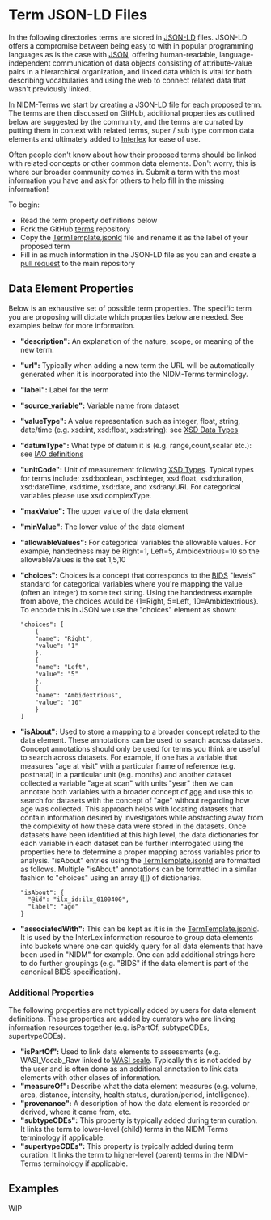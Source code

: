 # Term JSON-LD Files

In the following directories terms are stored in [JSON-LD](https://json-ld.org/spec/latest/json-ld/) files.  JSON-LD offers a compromise between being easy to with in popular programming languages as is the case with [JSON](https://www.w3schools.com/whatis/whatis_json.asp), offering human-readable, language-independent communication of data objects consisting of attribute-value pairs in a hierarchical organization, and linked data which is vital for both describing vocabularies and using the web to connect related data that wasn't previously linked.

In NIDM-Terms we start by creating a JSON-LD file for each proposed term.  The terms are then discussed on GitHub, additional properties as outlined below are suggested by the community, and the terms are currated by putting them in context with related terms, super / sub type common data elements and ultimately added to [Interlex](https://scicrunch.org/nidm-terms) for ease of use.

Often people don't know about how their proposed terms should be linked with related concepts or other common data elements.  Don't worry, this is where our broader community comes in.  Submit a term with the most information you have and ask for others to help fill in the missing information!

To begin:

* Read the term property definitions below
* Fork the GitHub [terms](https://github.com/NIDM-Terms/terms) repository
* Copy the [TermTemplate.jsonld](https://github.com/NIDM-Terms/terms/blob/master/terms/TermTemplate.jsonld) file and rename it as the label of your proposed term
* Fill in as much information in the JSON-LD file as you can and create a [pull request](https://help.github.com/en/github/collaborating-with-issues-and-pull-requests/creating-a-pull-request) to the main repository


## Data Element Properties

Below is an exhaustive set of possible term properties.  The specific term you are proposing will dictate which properties below are needed.  See examples below for more information.

  * **"description":** An explanation of the nature, scope, or meaning of the new term.
  * **"url":** Typically when adding a new term the URL will be automatically generated when it is incorporated into the NIDM-Terms terminology. 
  * **"label":** Label for the term
  * **"source_variable":** Variable name from dataset
  * **"valueType":** A value representation such as integer, float, string, date/time (e.g. xsd:int, xsd:float, xsd:string): see [XSD Data Types](https://www.w3schools.com/xml/schema_simple.asp)
  * **"datumType":** What type of datum it is (e.g. range,count,scalar etc.): see [IAO definitions](http://www.ontobee.org/ontology/STATO?iri=http://purl.obolibrary.org/obo/IAO_0000109) 
  * **"unitCode":** Unit of measurement following [XSD Types](https://www.w3.org/TR/xmlschema11-2/#built-in-primitive-datatypes).  Typical types for terms include: xsd:boolean, xsd:integer, xsd:float, xsd:duration, xsd:dateTime, xsd:time, xsd:date, and xsd:anyURI.  For categorical variables please use xsd:complexType.   
  * **"maxValue":** The upper value of the data element
  * **"minValue":** The lower value of the data element
  * **"allowableValues":** For categorical variables the allowable values.  For example, handedness may be Right=1, Left=5, Ambidextrious=10 so the allowableValues is the set 1,5,10
  * **"choices":** Choices is a concept that corresponds to the [BIDS](https://bids.neuroimaging.io/) "levels" standard for categorical variables where you're mapping the value (often an integer) to some text string.  Using the handedness example from above, the choices would be {1=Right, 5=Left, 10=Ambidextrious}.  To encode this in JSON we use the "choices" element as shown:
  	```
	"choices": [
		{
		"name": "Right",
		"value": "1"
		},
		{
		"name": "Left",
		"value": "5"
		},
		{
		"name": "Ambidextrious",
		"value": "10"
		}
	]
	```
  
  * **"isAbout":** Used to store a mapping to a broader concept related to the data element. These annotations can be used to search across datasets. Concept annotations should only be used for terms you think are useful to search across datasets.  For example, if one has a variable that measures "age at visit" with a particular frame of reference (e.g. postnatal) in a particular unit (e.g. months) and another dataset collected a variable "age at scan" with units "year" then we can annotate both variables with a broader concept of [age](http://uri.interlex.org/base/ilx_0100400) and use this to search for datasets with the concept of "age" without regarding how age was collected.  This approach helps with locating datasets that contain information desired by investigators while abstracting away from the complexity of how these data were stored in the datasets. Once datasets have been identified at this high level, the data dictionaries for each variable in each dataset can be further interrogated using the properties here to determine a proper mapping across variables prior to analysis.  "isAbout" entries using the [TermTemplate.jsonld](https://github.com/NIDM-Terms/terms/blob/master/terms/TermTemplate.jsonld) are formatted as follows.  Multiple "isAbout" annotations can be formatted in a similar fashion to "choices" using an array ([]) of dictionaries.
  	```
    "isAbout": {
      "@id": "ilx_id:ilx_0100400",
      "label": "age"
    }
	```
  * **"associatedWith":**  This can be kept as it is in the [TermTemplate.jsonld](https://github.com/NIDM-Terms/terms/blob/master/terms/TermTemplate.jsonld).  It is used by the InterLex information resource to group data elements into buckets where one can quickly query for all data elements that have been used in "NIDM" for example.  One can add additional strings here to do further groupings (e.g. "BIDS" if the data element is part of the canonical BIDS specification).
  
  ### Additional Properties
  
The following properties are not typically added by users for data element definitions.  These properties are added by currators who are linking information resources together (e.g. isPartOf, subtypeCDEs, supertypeCDEs).
  
  * **"isPartOf":** Used to link data elements to assessments (e.g. WASI_Vocab_Raw linked to [WASI scale](https://www.cognitiveatlas.org/task/id/tsk_4a57abb949f12/#).  Typically this is not added by the user and is often done as an additional annotation to link data elements with other clases of information.
  * **"measureOf":** Describe what the data element measures (e.g. volume, area, distance, intensity, health status, duration/period, intelligence).  
  * **"provenance":** A description of how the data element is recorded or derived, where it came from, etc.
  * **"subtypeCDEs":** This property is typically added during term curation.  It links the term to lower-level (child) terms in the NIDM-Terms terminology if applicable.
  * **"supertypeCDEs":** This property is typically added during term curation.  It links the term to higher-level (parent) terms in the NIDM-Terms terminology if applicable.

  

## Examples

WIP
